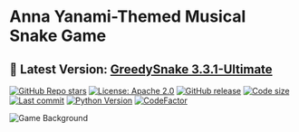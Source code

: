 # Anna Yanami-Themed Musical Snake Game

## **🌟 Latest Version: [GreedySnake 3.3.1-Ultimate](https://github.com/HistoriaNonVult/Yanami-Anna-GreedySnake/releases/tag/v3.3.1-Ultimate)**

[![GitHub Repo stars](https://img.shields.io/github/stars/HistoriaNonVult/Yanami-Anna-GreedySnake?style=social&cacheSeconds=60)](https://github.com/HistoriaNonVult/Yanami-Anna-GreedySnake/stargazers)
[![License: Apache 2.0](https://img.shields.io/badge/License-Apache%202.0-blue.svg)](https://opensource.org/licenses/Apache-2.0)
[![GitHub release](https://img.shields.io/github/v/release/HistoriaNonVult/Yanami-Anna-GreedySnake?include_prereleases&cacheSeconds=60)](https://www.codefactor.io/repository/github/HistoriaNonVult/Yanami-Anna-GreedySnake)
[![Code size](https://img.shields.io/github/languages/code-size/HistoriaNonVult/Yanami-Anna-GreedySnake?cacheSeconds=60)](https://github.com/HistoriaNonVult/Yanami-Anna-GreedySnake)
[![Last commit](https://img.shields.io/github/last-commit/HistoriaNonVult/Yanami-Anna-GreedySnake?cacheSeconds=60)](https://github.com/HistoriaNonVult/Yanami-Anna-GreedySnake/commits)
[![Python Version](https://img.shields.io/badge/python-3.8%2B-blue)](https://www.python.org)
[![CodeFactor](https://www.codefactor.io/repository/github/HistoriaNonVult/Yanami-Anna-GreedySnake/badge)](https://www.codefactor.io/repository/github/HistoriaNonVult/Yanami-Anna-GreedySnake)

![Game Background](https://github.com/user-attachments/assets/7449dc61-60f4-4778-9bd6-39c3ef89d08b)
